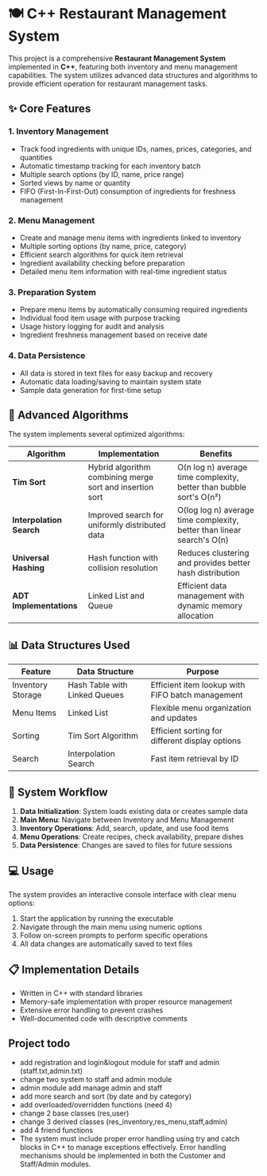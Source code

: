 # 🍽️ C++ Restaurant Management System

This project is a comprehensive **Restaurant Management System** implemented in **C++**, featuring both inventory and menu management capabilities. The system utilizes advanced data structures and algorithms to provide efficient operation for restaurant management tasks.

## ✨ Core Features

### 1. Inventory Management
- Track food ingredients with unique IDs, names, prices, categories, and quantities
- Automatic timestamp tracking for each inventory batch
- Multiple search options (by ID, name, price range)
- Sorted views by name or quantity
- FIFO (First-In-First-Out) consumption of ingredients for freshness management

### 2. Menu Management
- Create and manage menu items with ingredients linked to inventory
- Multiple sorting options (by name, price, category)
- Efficient search algorithms for quick item retrieval
- Ingredient availability checking before preparation
- Detailed menu item information with real-time ingredient status

### 3. Preparation System
- Prepare menu items by automatically consuming required ingredients
- Individual food item usage with purpose tracking
- Usage history logging for audit and analysis
- Ingredient freshness management based on receive date

### 4. Data Persistence
- All data is stored in text files for easy backup and recovery
- Automatic data loading/saving to maintain system state
- Sample data generation for first-time setup

## 🧠 Advanced Algorithms

The system implements several optimized algorithms:

| Algorithm | Implementation | Benefits |
|-----------|----------------|----------|
| **Tim Sort** | Hybrid algorithm combining merge sort and insertion sort | O(n log n) average time complexity, better than bubble sort's O(n²) |
| **Interpolation Search** | Improved search for uniformly distributed data | O(log log n) average time complexity, better than linear search's O(n) |
| **Universal Hashing** | Hash function with collision resolution | Reduces clustering and provides better hash distribution |
| **ADT Implementations** | Linked List and Queue | Efficient data management with dynamic memory allocation |

## 📊 Data Structures Used

| Feature | Data Structure | Purpose |
|---------|----------------|---------|
| Inventory Storage | Hash Table with Linked Queues | Efficient item lookup with FIFO batch management |
| Menu Items | Linked List | Flexible menu organization and updates |
| Sorting | Tim Sort Algorithm | Efficient sorting for different display options |
| Search | Interpolation Search | Fast item retrieval by ID |

## 🔄 System Workflow

1. **Data Initialization**: System loads existing data or creates sample data
2. **Main Menu**: Navigate between Inventory and Menu Management
3. **Inventory Operations**: Add, search, update, and use food items
4. **Menu Operations**: Create recipes, check availability, prepare dishes
5. **Data Persistence**: Changes are saved to files for future sessions

## 💻 Usage

The system provides an interactive console interface with clear menu options:

1. Start the application by running the executable
2. Navigate through the main menu using numeric options
3. Follow on-screen prompts to perform specific operations
4. All data changes are automatically saved to text files

## 📋 Implementation Details

- Written in C++ with standard libraries
- Memory-safe implementation with proper resource management
- Extensive error handling to prevent crashes
- Well-documented code with descriptive comments

## Project todo

- add registration and login&logout module for staff and admin (staff.txt,admin.txt)
- change two system to staff and admin module
- admin module add manage admin and staff
- add more search and sort (by date and by category)
- add overloaded/overridden functions (need 4)
- change 2 base classes (res,user)
- change 3 derived classes (res_inventory,res_menu,staff,admin)
- add 4 friend functions
- The system must include proper error handling using try and catch blocks in C++ to manage exceptions effectively. Error handling mechanisms should be implemented in both the Customer and Staff/Admin modules.